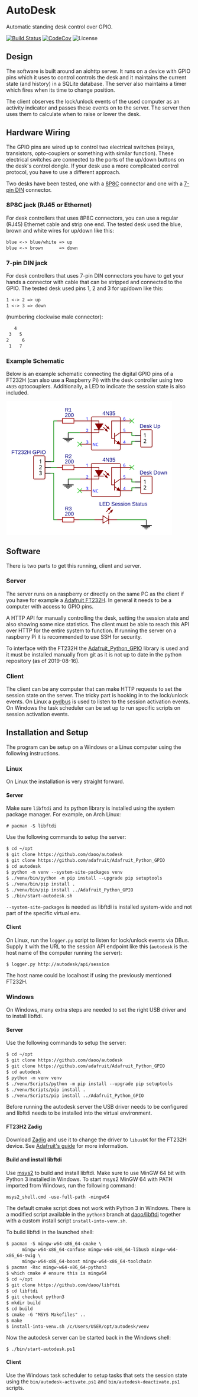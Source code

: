 # AutoDesk

Automatic standing desk control over GPIO.

[![Build Status](https://travis-ci.org/daoo/autodesk.svg?branch=master)](https://travis-ci.org/daoo/autodesk)
[![CodeCov](https://codecov.io/gh/daoo/autodesk/branch/master/graph/badge.svg)](https://codecov.io/gh/daoo/autodesk)
![License](https://img.shields.io/github/license/daoo/autodesk.svg)

## Design

The software is built around an aiohttp server. It runs on a device with GPIO
pins which it uses to control controls the desk and it maintains the current
state (and history) in a SQLite database. The server also maintains a timer
which fires when its time to change position.

The client observes the lock/unlock events of the used computer as an activity
indicator and passes these events on to the server. The server then uses
them to calculate when to raise or lower the desk.

## Hardware Wiring

The GPIO pins are wired up to control two electrical switches (relays,
transistors, opto-couplers or something with similar function). These
electrical switches are connected to the ports of the up/down buttons on the
desk's control dongle. If your desk use a more complicated control protocol,
you have to use a different approach.

Two desks have been tested, one with a
[8P8C](https://en.wikipedia.org/wiki/Modular_connector#8P8C) connector and one
with a [7-pin DIN](https://en.wikipedia.org/wiki/DIN_connector) connector.

### 8P8C jack (RJ45 or Ethernet)

For desk controllers that uses 8P8C connectors, you can use a regular (RJ45)
Ethernet cable and strip one end. The tested desk used the blue, brown and
white wires for up/down like this:

    blue <-> blue/white => up
    blue <-> brown      => down

### 7-pin DIN jack

For desk controllers that uses 7-pin DIN connectors you have to get your hands
a connector with cable that can be stripped and connected to the GPIO. The
tested desk used pins 1, 2 and 3 for up/down like this:

    1 <-> 2 => up
    1 <-> 3 => down

(numbering clockwise male connector):

       4
     3   5
    2     6
     1   7

### Example Schematic

Below is an example schematic connecting the digital GPIO pins of a FT232H (can
also use a Raspberry Pi) with the desk controller using two `4N35`
optocouplers. Additionally, a LED to indicate the session state is also
included.

<img src="schematic.svg" alt="Example autodesk controller schematic." width="449" />

## Software

There is two parts to get this running, client and server.

### Server

The server runs on a raspberry or directly on the same PC as the client if you have
for example a [Adafruit FT232H](https://learn.adafruit.com/adafruit-ft232h-breakout/overview).
In general it needs to be a computer with access to GPIO pins.

A HTTP API for manually controlling the desk, setting the session state and
also showing some nice statistics. The client must be able to reach this API
over HTTP for the entire system to function. If running the server on a
raspberry Pi it is recommended to use SSH for security.

To interface with the FT232H the
[Adafruit_Python_GPIO](https://github.com/adafruit/Adafruit_Python_GPIO)
library is used and it must be installed manually from git as it is not up to
date in the python repository (as of 2019-08-16).

### Client

The client can be any computer that can make HTTP requests to set the session
state on the server. The tricky part is hooking in to the lock/unlock events.
On Linux a [pydbus](https://github.com/LEW21/pydbus) is used to listen to the
session activation events. On Windows the task scheduler can be set up to run
specific scripts on session activation events.

## Installation and Setup

The program can be setup on a Windows or a Linux computer using the following
instructions.

### Linux

On Linux the installation is very straight forward.

#### Server

Make sure `libftdi` and its python library is installed using the
system package manager. For example, on Arch Linux:

    # pacman -S libftdi

Use the following commands to setup the server:

    $ cd ~/opt
    $ git clone https://github.com/daoo/autodesk
    $ git clone https://github.com/adafruit/Adafruit_Python_GPIO
    $ cd autodesk
    $ python -m venv --system-site-packages venv
    $ ./venv/bin/python -m pip install --upgrade pip setuptools
    $ ./venv/bin/pip install .
    $ ./venv/bin/pip install ../Adafruit_Python_GPIO
    $ ./bin/start-autodesk.sh

`--system-site-packages` is needed as libftdi is installed
system-wide and not part of the specific virtual env.

#### Client

On Linux, run the `logger.py` script to listen for lock/unlock events via DBus.
Supply it with the URL to the session API endpoint like this (`autodesk` is the
host name of the computer running the server):

    $ logger.py http://autodesk/api/session

The host name could be localhost if using the previously mentioned FT232H.

### Windows

On Windows, many extra steps are needed to set the right USB driver and
to install libftdi.

#### Server

Use the following commands to setup the server:

    $ cd ~/opt
    $ git clone https://github.com/daoo/autodesk
    $ git clone https://github.com/adafruit/Adafruit_Python_GPIO
    $ cd autodesk
    $ python -m venv venv
    $ ./venv/Scripts/python -m pip install --upgrade pip setuptools
    $ ./venv/Scripts/pip install .
    $ ./venv/Scripts/pip install ../Adafruit_Python_GPIO

Before running the autodesk server the USB driver needs to be configured and
libftdi needs to be installed into the virtual environment.

#### FT23H2 Zadig

Download [Zadig](http://zadig.akeo.ie/) and use it to change the driver to
`libusbK` for the FT232H device. See [Adafruit's
guide](https://learn.adafruit.com/adafruit-ft232h-breakout/windows-setup) for
more information.

#### Build and install libftdi

Use [msys2](https://www.msys2.org/) to build and install libftdi. Make sure to
use MinGW 64 bit with Python 3 installed in Windows. To start msys2 MinGW 64
with PATH imported from Windows, run the following command:

    msys2_shell.cmd -use-full-path -mingw64

The default cmake script does not work with Python 3 in Windows. There is a
modified script available in the `python3` branch at
[daoo/libftdi](https://github.com/daoo/libftdi) together with a custom install
script `install-into-venv.sh`.

To build libftdi in the launched shell:

    $ pacman -S mingw-w64-x86_64-cmake \
          mingw-w64-x86_64-confuse mingw-w64-x86_64-libusb mingw-w64-x86_64-swig \
          mingw-w64-x86_64-boost mingw-w64-x86_64-toolchain
    $ pacman -Rsc mingw-w64-x86_64-python3
    $ which cmake # ensure this is mingw64
    $ cd ~/opt
    $ git clone https://github.com/daoo/libftdi
    $ cd libftdi
    $ git checkout python3
    $ mkdir build
    $ cd build
    $ cmake -G "MSYS Makefiles" ..
    $ make
    $ install-into-venv.sh /c/Users/USER/opt/autodesk/venv

Now the autodesk server can be started back in the Windows shell:

    $ ./bin/start-autodesk.ps1

#### Client

Use the Windows task scheduler to setup tasks that sets the session state using
the `bin/autodesk-activate.ps1` and `bin/autodesk-deactivate.ps1` scripts.
